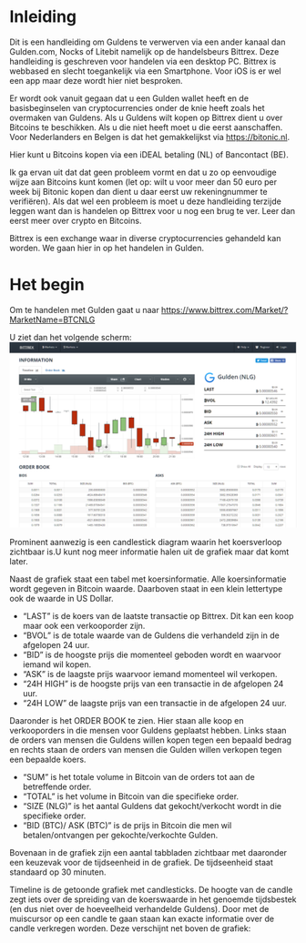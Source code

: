 # Inleiding

Dit is een handleiding om Guldens te verwerven via een ander kanaal dan Gulden.com, Nocks of Litebit namelijk op de handelsbeurs Bittrex.
Deze handleiding is geschreven voor handelen via een desktop PC. Bittrex is webbased en slecht toegankelijk via een Smartphone. Voor iOS is er wel een app maar deze wordt hier niet
besproken.

Er wordt ook vanuit gegaan dat u een Gulden wallet heeft en de basisbeginselen van cryptocurrencies onder de knie heeft zoals het overmaken van Guldens.
Als u Guldens wilt kopen op Bittrex dient u over Bitcoins te beschikken. Als u die niet heeft moet u die eerst aanschaffen. Voor Nederlanders en Belgen is dat het gemakkelijkst via
https://bitonic.nl. 

Hier kunt u Bitcoins kopen via een iDEAL betaling (NL) of Bancontact (BE).

Ik ga ervan uit dat dat geen probleem vormt en dat u zo op eenvoudige wijze aan Bitcoins kunt komen (let op: wilt u voor meer dan 50 euro per week bij Bitonic kopen dan dient u daar eerst
uw rekeningnummer te verifiëren). Als dat wel een probleem is moet u deze handleiding terzijde leggen want dan is handelen op Bittrex voor u nog een brug te ver. Leer dan eerst
meer over crypto en Bitcoins.

Bittrex is een exchange waar in diverse cryptocurrencies gehandeld kan worden. We gaan hier in op het handelen in Gulden.

# Het begin

Om te handelen met Gulden gaat u naar https://www.bittrex.com/Market/?MarketName=BTC­NLG

U ziet dan het volgende scherm:
![Bittrex Startpage](https://github.com/paulwillen/Gulden-Manuals/blob/master/Images/Bittrex-Startpage.png?raw=true)

Prominent aanwezig is een candlestick diagram waarin het koersverloop zichtbaar is.U kunt nog meer informatie halen uit de grafiek maar dat komt later.

Naast de grafiek staat een tabel met koersinformatie. Alle koersinformatie wordt gegeven in Bitcoin waarde. Daarboven staat in een klein lettertype ook de waarde in US Dollar.

- “LAST” is de koers van de laatste transactie op Bittrex. Dit kan een koop maar ook een
verkooporder zijn.
- “BVOL” is de totale waarde van de Guldens die verhandeld zijn in de afgelopen 24 uur.
- “BID” is de hoogste prijs die momenteel geboden wordt en waarvoor iemand wil kopen.
- “ASK” is de laagste prijs waarvoor iemand momenteel wil verkopen.
- “24H HIGH” is de hoogste prijs van een transactie in de afgelopen 24 uur.
- “24H LOW” de laagste prijs van een transactie in de afgelopen 24 uur.

Daaronder is het ORDER BOOK te zien. Hier staan alle koop­ en verkooporders in die mensen voor Guldens geplaatst hebben. Links staan de orders van mensen die Guldens willen kopen tegen een bepaald bedrag en rechts staan de orders van mensen die Gulden willen verkopen tegen een bepaalde koers.

- “SUM” is het totale volume in Bitcoin van de orders tot aan de betreffende order.
- “TOTAL” is het volume in Bitcoin van die specifieke order.
- “SIZE (NLG)” is het aantal Guldens dat gekocht/verkocht wordt in die specifieke order.
- “BID (BTC)/ ASK (BTC)” is de prijs in Bitcoin die men wil betalen/ontvangen per
gekochte/verkochte Gulden.

Bovenaan in de grafiek zijn een aantal tabbladen zichtbaar met daaronder een keuzevak voor de tijdseenheid in de grafiek. De tijdseenheid staat standaard op 30 minuten.

Timeline is de getoonde grafiek met candlesticks. De hoogte van de candle zegt iets over de
spreiding van de koerswaarde in het genoemde tijdsbestek (en dus niet over de hoeveelheid
verhandelde Guldens). Door met de muiscursor op een candle te gaan staan kan exacte
informatie over de candle verkregen worden. Deze verschijnt net boven de grafiek:
